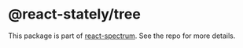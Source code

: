 # @react-stately/tree

This package is part of [react-spectrum](https://github.com/adobe/react-spectrum). See the repo for more details.

